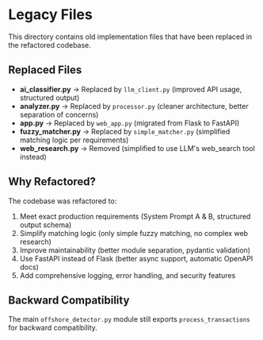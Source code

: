 # Legacy Files

This directory contains old implementation files that have been replaced in the refactored codebase.

## Replaced Files

- **ai_classifier.py** → Replaced by `llm_client.py` (improved API usage, structured output)
- **analyzer.py** → Replaced by `processor.py` (cleaner architecture, better separation of concerns)
- **app.py** → Replaced by `web_app.py` (migrated from Flask to FastAPI)
- **fuzzy_matcher.py** → Replaced by `simple_matcher.py` (simplified matching logic per requirements)
- **web_research.py** → Removed (simplified to use LLM's web_search tool instead)

## Why Refactored?

The codebase was refactored to:
1. Meet exact production requirements (System Prompt A & B, structured output schema)
2. Simplify matching logic (only simple fuzzy matching, no complex web research)
3. Improve maintainability (better module separation, pydantic validation)
4. Use FastAPI instead of Flask (better async support, automatic OpenAPI docs)
5. Add comprehensive logging, error handling, and security features

## Backward Compatibility

The main `offshore_detector.py` module still exports `process_transactions` for backward compatibility.
